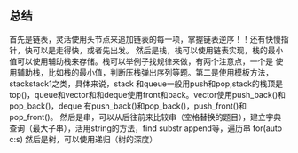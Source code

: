 ## 总结
首先是链表，灵活使用头节点来追加链表的每一项，掌握链表逆序！！还有快慢指针，快可以是走得快，或者先出发。
然后是栈，栈可以使用链表实现，栈的最小值可以使用辅助栈来存储。栈可以举例子找规律来做，有两个注意点，一个是
使用辅助栈，比如栈的最小值，判断压栈弹出序列等题。第二是使用模板方法，stack<int>stack1之类，具体来说，stack
和queue一般用push和pop,stack的栈顶是top()，queue和vector和和deque使用front和back。vector使用push_back()和pop_back()，deque
有push_back()和pop_back()，push_front()和pop_front()。
然后是串，可以从后往前来比较串（空格替换的题目），建立字典查询（最大子串），活用string的方法，find substr append等，遍历串 for(auto c:s)
然后是树，可以使用递归（树的深度）
